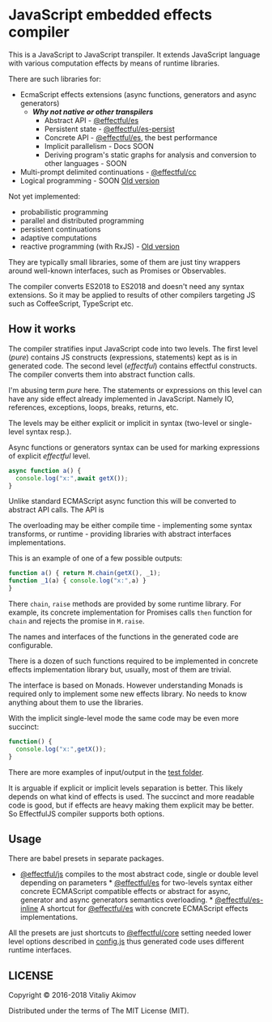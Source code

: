 # JavaScript embedded effects compiler

This is a JavaScript to JavaScript transpiler. It extends JavaScript
language with various computation effects by means of runtime
libraries.

There are such libraries for:

 * EcmaScript effects extensions (async functions, generators and
   async generators)
   * **_Why not native or other transpilers_**
     * Abstract API -
       [@effectful/es](https://github.com/awto/effectfuljs/tree/master/packages/es)
     * Persistent state -
       [@effectful/es-persist](https://github.com/awto/effectfuljs/tree/master/packages/es-persist)
     * Concrete API -
       [@effectful/es](https://github.com/awto/effectfuljs/tree/master/packages/es),
       the best performance
     * Implicit parallelism - Docs SOON
     * Deriving program's static graphs for analysis and conversion to other
       languages - SOON
 * Multi-prompt delimited continuations -
   [@effectful/cc](https://github.com/awto/effectfuljs/tree/master/packages/cc)
 * Logical programming - SOON [Old version](https://github.com/awto/mfjs-logic)

Not yet implemented:
  * probabilistic programming
  * parallel and distributed programming
  * persistent continuations
  * adaptive computations
  * reactive programming (with RxJS) - [Old version](https://github.com/awto/mfjs-rx)

They are typically small libraries, some of them are just tiny
wrappers around well-known interfaces, such as Promises or
Observables.

The compiler converts ES2018 to ES2018 and doesn't need any syntax
extensions.  So it may be applied to results of other compilers
targeting JS such as CoffeeScript, TypeScript etc.

## How it works

The compiler stratifies input JavaScript code into two levels. The
first level (*pure*) contains JS constructs (expressions, statements)
kept as is in generated code.  The second level (*effectful*) contains
effectful constructs. The compiler converts them into abstract
function calls.

I'm abusing term *pure* here. The statements or expressions on this
level can have any side effect already implemented in
JavaScript. Namely IO, references, exceptions, loops, breaks, returns,
etc.

The levels may be either explicit or implicit in syntax (two-level or
single-level syntax resp.).

Async functions or generators syntax can be used for marking
expressions of explicit *effectful* level.

```javascript 
async function a() { 
  console.log("x:",await getX()); 
}
```

Unlike standard ECMAScript async function this will be converted to
abstract API calls. The API is

The overloading may be either compile time - implementing some syntax
transforms, or runtime - providing libraries with abstract interfaces
implementations.

This is an example of one of a few possible outputs:

```javascript 
function a() { return M.chain(getX(), _1);
function _1(a) { console.log("x:",a) }
} 
```

There `chain`, `raise` methods are provided by some runtime library.
For example, its concrete implementation for Promises calls `then`
function for `chain` and rejects the promise in `M.raise`.

The names and interfaces of the functions in the generated code are
configurable.

There is a dozen of such functions required to be implemented in
concrete effects implementation library but, usually, most of them are
trivial.

The interface is based on Monads. However understanding Monads is
required only to implement some new effects library. No needs to know
anything about them to use the libraries.

With the implicit single-level mode the same code may be even more
succinct:

```javascript 
function() { 
  console.log("x:",getX()); 
} 
```

There are more examples of input/output in the 
[test folder](https://github.com/awto/effectfuljs/tree/master/packages/js/test/samples).

It is arguable if explicit or implicit levels separation is
better. This likely depends on what kind of effects is used. The
succinct and more readable code is good, but if effects are heavy
making them explicit may be better. So EffectfulJS compiler supports
both options.

## Usage

There are babel presets in separate packages.

*
  [@effectful/js](https://github.com/awto/effectfuljs/tree/master/packages/js)
  compiles to the most abstract code, single or double level depending
  on parameters *
  [@effectful/es](https://github.com/awto/effectfuljs/tree/master/packages/es)
  for two-levels syntax either concrete ECMAScript compatible effects
  or abstract for async, generator and async generators semantics
  overloading.  *
  [@effectful/es-inline](https://github.com/awto/effectfuljs/tree/master/packages/es)
  A shortcut for
  [@effectful/es](https://github.com/awto/effectfuljs/tree/master/packages/es)
  with concrete ECMAScript effects implementations.

All the presets are just shortcuts to
[@effectful/core](https://github.com/awto/effectfuljs/tree/master/packages/es)
setting needed lower level options described in
[config.js](https://github.com/awto/effectfuljs/blob/master/packages/core/src/config.js)
thus generated code uses different runtime interfaces.

## LICENSE

Copyright © 2016-2018 Vitaliy Akimov

Distributed under the terms of The MIT License (MIT).

